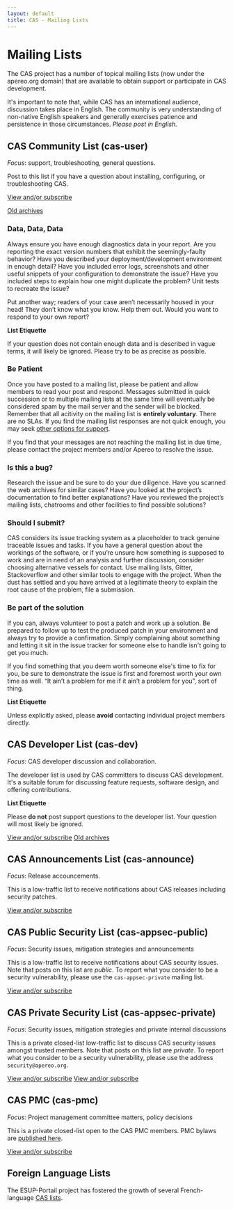 ```yaml
---
layout: default
title: CAS - Mailing Lists
---
```


# Mailing Lists

The CAS project has a number of topical mailing lists (now under the apereo.org domain) that are available to obtain support or participate in CAS
development.

It's important to note that, while CAS has an international audience, discussion takes place in English.
The community is very understanding of non-native English speakers and generally exercises patience and persistence
in those circumstances. _Please post in English._


## CAS Community List (cas-user)

_Focus_: support, troubleshooting, general questions.

Post to this list if you have a question about installing, configuring, or troubleshooting CAS.

[View and/or subscribe](https://groups.google.com/a/apereo.org/forum/#!forum/cas-user)

[Old archives](https://groups.google.com/forum/#!forum/jasig-cas-user)

### Data, Data, Data

Always ensure you have enough diagnostics data in your report. Are you reporting the exact version numbers that exhibit the seemingly-faulty behavior? Have you described your deployment/development environment in enough detail? Have you included error logs, screenshots and other useful snippets of your configuration to demonstrate the issue? Have you included steps to explain how one might duplicate the problem? Unit tests to recreate the issue?

Put another way; readers of your case aren’t necessarily housed in your head! They don’t know what you know. Help them out. Would you want to respond to your own report?

<div class="alert alert-info"><strong>List Etiquette</strong><p>If your question does not contain enough data and is described in vague terms, it will likely be ignored. Please try to be as precise as possible.</p></div>

### Be Patient

Once you have posted to a mailing list, please be patient and allow members to read your post and respond. Messages submitted in quick succession or to multiple mailing lists at the same time will eventually
be considered spam by the mail server and the sender will be blocked. Remember that all acitivity on the mailing list is **entirely voluntary**. There are no SLAs. If you find the mailing list responses
are not quick enough, you may seek [other options for support](/cas/Support.html).

If you find that your messages are not reaching the mailing list in due time, please contact the project members and/or Apereo to resolve the issue.

### Is this a bug?

Research the issue and be sure to do your due diligence. Have you scanned the web archives for similar cases? Have you looked at the project’s documentation to find better explanations? Have you reviewed the project’s mailing lists, chatrooms and other facilities to find possible solutions?

### Should I submit?

CAS considers its issue tracking system as a placeholder to track genuine traceable issues and tasks. If you have a general question about the workings of the software, or if you’re unsure how something is supposed to work and are in need of an analysis and further discussion, consider choosing alternative vessels for contact. Use mailing lists, Gitter, Stackoverflow and other similar tools to engage with the project. When the dust has settled and you have arrived at a legitimate theory to explain the root cause of the problem, file a submission.

### Be part of the solution

If you can, always volunteer to post a patch and work up a solution. Be prepared to follow up to test the produced patch in your environment and always try to provide a confirmation. Simply complaining about something and letting it sit in the issue tracker for someone else to handle isn't going to get you much.

If you find something that you deem worth someone else's time to fix for you, be sure to demonstrate the issue is first and foremost worth your own time as well. “It ain’t a problem for me if it ain’t a problem for you”, sort of thing.

<div class="alert alert-info"><strong>List Etiquette</strong><p>Unless explicitly asked, please <b>avoid</b> contacting individual project members directly.</p></div>


## CAS Developer List (cas-dev)

_Focus_: CAS developer discussion and collaboration.

The developer list is used by CAS committers to discuss CAS development. It's a suitable forum for discussing feature
requests, software design, and offering contributions. 


<div class="alert alert-info"><strong>List Etiquette</strong><p>Please <b>do not</b> post support questions to the developer list. Your question will most likely be ignored.</p></div>

[View and/or subscribe](https://groups.google.com/a/apereo.org/forum/#!forum/cas-dev)
[Old archives](https://groups.google.com/forum/#!forum/jasig-cas-dev)

## CAS Announcements List (cas-announce)

_Focus_: Release accouncements.

This is a low-traffic list to receive notifications about CAS releases including security patches.

[View and/or subscribe](https://groups.google.com/a/apereo.org/forum/#!forum/cas-announce)

## CAS Public Security List (cas-appsec-public)

_Focus_: Security issues, mitigation strategies and announcements

This is a low-traffic list to receive notifications about CAS security issues. Note that posts on this list are *public*. To report what you consider to be a security vulnerability, please use the `cas-appsec-private` mailing list. 

[View and/or subscribe](https://groups.google.com/a/apereo.org/forum/#!forum/cas-appsec-public)



## CAS Private Security List (cas-appsec-private)

_Focus_: Security issues, mitigation strategies and private internal discussions

This is a private closed-list low-traffic list to  discuss CAS security issues amongst trusted members. Note that posts on this list are *private*. To report what you consider to be a security vulnerability, please use the address `security@apereo.org`. 

[View and/or subscribe](https://groups.google.com/a/apereo.org/forum/#!forum/security)
[View and/or subscribe](https://groups.google.com/a/apereo.org/forum/#!forum/cas-appsec-private)

## CAS PMC (cas-pmc)

_Focus_: Project management committee matters, policy decisions

This is a private closed-list open to the CAS PMC members. PMC bylaws are [published here](/cas/developer/Project-Commitee.html).

[View and/or subscribe](https://groups.google.com/a/apereo.org/forum/#!forum/cas-pmc)


## Foreign Language Lists

The ESUP-Portail project has fostered the growth of several French-language
[CAS lists](http://listes.esup-portail.org/wws/lists/cas).
